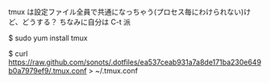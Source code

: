 tmux は設定ファイル全員で共通になっちゃう(プロセス毎にわけられない)けど、どうする？ ちなみに自分は C-t 派

$ sudo yum install tmux

$ curl https://raw.github.com/sonots/.dotfiles/ea537ceab931a7a8de171ba230e649b0a7979ef9/.tmux.conf > ~/.tmux.conf
